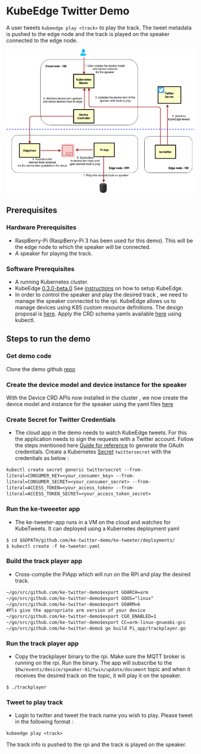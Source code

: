 # KubeEdge Twitter Demo
A user tweets `kubeedge play <track>` to play the track. The tweet metadata is pushed to the edge node and the track is played on the speaker connected to the edge node.

<img src="./twitterdemo.png">

## Prerequisites

### Hardware Prerequisites
- RaspBerry-Pi (RaspBerry-Pi 3 has been used for this demo). This will be the edge node to which the speaker will be connected.
- A speaker for playing the track.

### Software Prerequisites
- A running Kubernetes cluster.
- KubeEdge [0.3.0-beta.0](https://github.com/kubeedge/kubeedge/releases/tag/v0.3.0-beta.0)
  See [instructions](https://github.com/kubeedge/kubeedge/blob/master/docs/getting-started/usage.md#run-kubeedge) on how to setup 
  KubeEdge.
- In order to control the speaker and play the desired track , we need to manage the speaker connected to the rpi.
  KubeEdge allows us to manage devices using K8S custom resource definitions. The design proposal is [here](https://github.com/kubeedge/kubeedge/blob/master/docs/proposals/device-crd.md). Apply the CRD schema yamls available [here](https://github.com/kubeedge/kubeedge/tree/master/build/crds/devices) using kubectl. 

## Steps to run the demo
### Get demo code
Clone the demo github [repo](https://github.com/rohitsardesai83/ke-twitter-demo)

### Create the device model and device instance for the speaker
With the Device CRD APIs now installed in the cluster , we now create the device model and instance for the speaker using the yaml files
[here](https://github.com/rohitsardesai83/ke-twitter-demo/tree/master/examples/crds)

### Create Secret for Twitter Credentials
- The cloud app in the demo needs to watch KubeEdge tweets. For this the application needs to sign the requests with a Twitter account.
Follow the steps mentioned here [Guide for reference](https://docs.inboundnow.com/guide/create-twitter-application/) to generate the OAuth credentials. Create a Kubernetes [Secret](https://github.com/rohitsardesai83/ke-twitter-demo) `twittersecret` with the credentials as below : 

```console
kubectl create secret generic twittersecret --from-literal=CONSUMER_KEY=<your_consumer_key> --from-literal=CONSUMER_SECRET=<your_consumer_secret> --from-literal=ACCESS_TOKEN=<your_access_token> --from-literal=ACCESS_TOKEN_SECRET=<your_access_token_secret>
```

### Run the ke-tweeeter app
- The ke-tweeter-app runs in a VM on the cloud and watches for KubeTweets. It can deployed using a Kubernetes deployment yaml
```console
$ cd $GOPATH/github.com/ke-twitter-demo/ke-tweeter/deployments/
$ kubectl create -f ke-tweeter.yaml
```
### Build the track player app
- Cross-complie the PiApp which will run on the RPi and play the desired track.
```console
~/go/src/github.com/ke-twitter-demo$export GOARCH=arm
~/go/src/github.com/ke-twitter-demo$export GOOS="linux"
~/go/src/github.com/ke-twitter-demo$export GOARM=6                             #Pls give the appropriate arm version of your device  
~/go/src/github.com/ke-twitter-demo$export CGO_ENABLED=1
~/go/src/github.com/ke-twitter-demo$export CC=arm-linux-gnueabi-gcc
~/go/src/github.com/ke-twitter-demo$ go build Pi_app/trackplayer.go
```
### Run the track player app
- Copy the trackplayer binary to the rpi. Make sure the MQTT broker is running on the rpi.
  Run the binary. The app will subscribe to the `$hw/events/device/speaker-01/twin/update/document` topic 
  and when it receives the desired track on the topic, it will play it on the speaker.

```console
$ ./trackplayer
```

### Tweet to play track
- Login to twitter and tweet the track name you wish to play. Please tweet in the following format : 
```console
kubeedge play <track>
```
The track info is pushed to the rpi and the track is played on the speaker.
